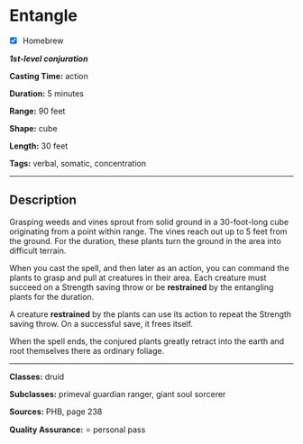 # Entangle

- [x] Homebrew

***1st-level conjuration***

**Casting Time:** action

**Duration:** 5 minutes

**Range:** 90 feet

**Shape:** cube

**Length:** 30 feet

**Tags:** verbal, somatic, concentration

---

## Description
Grasping weeds and vines sprout from solid ground in a 30-foot-long cube originating from a point within range.
The vines reach out up to 5 feet from the ground.
For the duration, these plants turn the ground in the area into difficult terrain.

When you cast the spell, and then later as an action, you can command the plants to grasp and pull at creatures in their area.
Each creature must succeed on a Strength saving throw or be **restrained** by the entangling plants for the duration.

A creature **restrained** by the plants can use its action to repeat the Strength saving throw.
On a successful save, it frees itself.

When the spell ends, the conjured plants greatly retract into the earth and root themselves there as ordinary foliage.

---

**Classes:** druid

**Subclasses:** primeval guardian ranger, giant soul sorcerer

**Sources:** PHB, page 238

**Quality Assurance:** :star: personal pass
